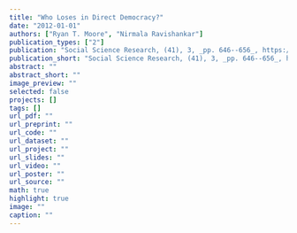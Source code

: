 ```yaml
---
title: "Who Loses in Direct Democracy?"
date: "2012-01-01"
authors: ["Ryan T. Moore", "Nirmala Ravishankar"]
publication_types: ["2"]
publication: "Social Science Research, (41), 3, _pp. 646--656_, https://doi.org/10.1016/j.ssresearch.2011.10.003"
publication_short: "Social Science Research, (41), 3, _pp. 646--656_, https://doi.org/10.1016/j.ssresearch.2011.10.003"
abstract: ""
abstract_short: ""
image_preview: ""
selected: false
projects: []
tags: []
url_pdf: ""
url_preprint: ""
url_code: ""
url_dataset: ""
url_project: ""
url_slides: ""
url_video: ""
url_poster: ""
url_source: ""
math: true
highlight: true
image: ""
caption: ""
---
```

